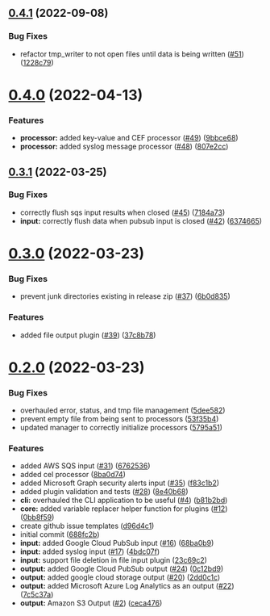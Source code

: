 ## [0.4.1](https://github.com/ThoronicLLC/collector/compare/v0.4.0...v0.4.1) (2022-09-08)


### Bug Fixes

* refactor tmp_writer to not open files until data is being written ([#51](https://github.com/ThoronicLLC/collector/issues/51)) ([1228c79](https://github.com/ThoronicLLC/collector/commit/1228c798f57ac211da7ec733b02e83b7e8b73c80))



# [0.4.0](https://github.com/ThoronicLLC/collector/compare/v0.3.1...v0.4.0) (2022-04-13)


### Features

* **processor:** added key-value and CEF processor ([#49](https://github.com/ThoronicLLC/collector/issues/49)) ([9bbce68](https://github.com/ThoronicLLC/collector/commit/9bbce683468a201203e30c73c51e69b0e876ddaa))
* **processor:** added syslog message processor ([#48](https://github.com/ThoronicLLC/collector/issues/48)) ([807e2cc](https://github.com/ThoronicLLC/collector/commit/807e2cc2355c5637b1228d6853f9ba7c4416276f))



## [0.3.1](https://github.com/ThoronicLLC/collector/compare/v0.3.0...v0.3.1) (2022-03-25)


### Bug Fixes

* correctly flush sqs input results when closed ([#45](https://github.com/ThoronicLLC/collector/issues/45)) ([7184a73](https://github.com/ThoronicLLC/collector/commit/7184a739a63cae55b0a890496658e483e48d20b7))
* **input:** correctly flush data when pubsub input is closed ([#42](https://github.com/ThoronicLLC/collector/issues/42)) ([6374665](https://github.com/ThoronicLLC/collector/commit/637466579a04876803e183dcb163ca1c57b2f1d8))



# [0.3.0](https://github.com/ThoronicLLC/collector/compare/v0.2.0...v0.3.0) (2022-03-23)


### Bug Fixes

* prevent junk directories existing in release zip ([#37](https://github.com/ThoronicLLC/collector/issues/37)) ([6b0d835](https://github.com/ThoronicLLC/collector/commit/6b0d8350717ce916abcc198ee6fe8fca1d975727))


### Features

* added file output plugin ([#39](https://github.com/ThoronicLLC/collector/issues/39)) ([37c8b78](https://github.com/ThoronicLLC/collector/commit/37c8b7878d5d70dac3b2c070664954a21415d62b))



# [0.2.0](https://github.com/ThoronicLLC/collector/compare/688fc2b9d86398b715ef50d49c75040e1c52da05...v0.2.0) (2022-03-23)


### Bug Fixes

* overhauled error, status, and tmp file management ([5dee582](https://github.com/ThoronicLLC/collector/commit/5dee582f6d28f2d8bd2a9e14b06d82c479306750))
* prevent empty file from being sent to processors ([53f35b4](https://github.com/ThoronicLLC/collector/commit/53f35b44a0215c4d5e22352c1237c96bae69e08a))
* updated manager to correctly initialize processors ([5795a51](https://github.com/ThoronicLLC/collector/commit/5795a513a8c4fa9e6ff839151ad64d5b63e06535))


### Features

* added AWS SQS input ([#31](https://github.com/ThoronicLLC/collector/issues/31)) ([6762536](https://github.com/ThoronicLLC/collector/commit/6762536ea1ad74d5717b36a47b77a4e258054baa))
* added cel processor ([8ba0d74](https://github.com/ThoronicLLC/collector/commit/8ba0d745bb27f130b0b766e9d0167e1e20aae613))
* added Microsoft Graph security alerts input ([#35](https://github.com/ThoronicLLC/collector/issues/35)) ([f83c1b2](https://github.com/ThoronicLLC/collector/commit/f83c1b2429e48596f6144f73545fe105b8601df6))
* added plugin validation and tests ([#28](https://github.com/ThoronicLLC/collector/issues/28)) ([8e40b68](https://github.com/ThoronicLLC/collector/commit/8e40b68b6e2f1947daaf3b8a95f768f7947b1dbb))
* **cli:** overhauled the CLI application to be useful ([#4](https://github.com/ThoronicLLC/collector/issues/4)) ([b81b2bd](https://github.com/ThoronicLLC/collector/commit/b81b2bd51618ccdfe298a75fae6af2e82d3d555a))
* **core:** added variable replacer helper function for plugins ([#12](https://github.com/ThoronicLLC/collector/issues/12)) ([0bb8f59](https://github.com/ThoronicLLC/collector/commit/0bb8f5943f13f119f117b50b4d59f61bf8ade946))
* create github issue templates ([d96d4c1](https://github.com/ThoronicLLC/collector/commit/d96d4c10018b73348f6a56a86ec347384b87388d))
* initial commit ([688fc2b](https://github.com/ThoronicLLC/collector/commit/688fc2b9d86398b715ef50d49c75040e1c52da05))
* **input:** added Google Cloud PubSub input ([#16](https://github.com/ThoronicLLC/collector/issues/16)) ([68ba0b9](https://github.com/ThoronicLLC/collector/commit/68ba0b9a079894e4591e776c390c07de3e2e24e1))
* **input:** added syslog input ([#17](https://github.com/ThoronicLLC/collector/issues/17)) ([4bdc07f](https://github.com/ThoronicLLC/collector/commit/4bdc07fe3181807263371a7ffd68b74ee0e53a46))
* **input:** support file deletion in file input plugin ([23c69c2](https://github.com/ThoronicLLC/collector/commit/23c69c200e8423b9f173ec48c609fc6eb0db9197))
* **output:** added Google Cloud PubSub output ([#24](https://github.com/ThoronicLLC/collector/issues/24)) ([0c12bd9](https://github.com/ThoronicLLC/collector/commit/0c12bd950a7806d8e9f5e35c8f67e00922d73952))
* **output:** added google cloud storage output ([#20](https://github.com/ThoronicLLC/collector/issues/20)) ([2dd0c1c](https://github.com/ThoronicLLC/collector/commit/2dd0c1cd9b9c583ec6554c0717839bf757c655e8))
* **output:** added Microsoft Azure Log Analytics as an output ([#22](https://github.com/ThoronicLLC/collector/issues/22)) ([7c5c37a](https://github.com/ThoronicLLC/collector/commit/7c5c37a8af84e1798233edc6c3febe73d452d0e9))
* **output:** Amazon S3 Output ([#2](https://github.com/ThoronicLLC/collector/issues/2)) ([ceca476](https://github.com/ThoronicLLC/collector/commit/ceca476e5954698e1642e192e26aa79f7df7183f))



